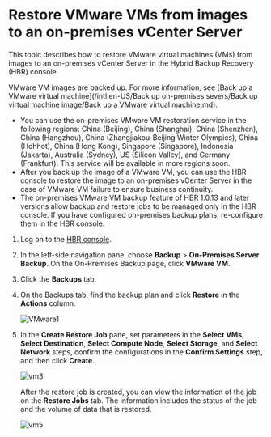 # Restore VMware VMs from images to an on-premises vCenter Server

This topic describes how to restore VMware virtual machines \(VMs\) from images to an on-premises vCenter Server in the Hybrid Backup Recovery \(HBR\) console.

VMware VM images are backed up. For more information, see [Back up a VMware virtual machine](/intl.en-US/Back up on-premises severs/Back up virtual machine image/Back up a VMware virtual machine.md).

-   You can use the on-premises VMware VM restoration service in the following regions: China \(Beijing\), China \(Shanghai\), China \(Shenzhen\), China \(Hangzhou\), China \(Zhangjiakou-Beijing Winter Olympics\), China \(Hohhot\), China \(Hong Kong\), Singapore \(Singapore\), Indonesia \(Jakarta\), Australia \(Sydney\), US \(Silicon Valley\), and Germany \(Frankfurt\). This service will be available in more regions soon.
-   After you back up the image of a VMware VM, you can use the HBR console to restore the image to an on-premises vCenter Server in the case of VMware VM failure to ensure business continuity.
-   The on-premises VMware VM backup feature of HBR 1.0.13 and later versions allow backup and restore jobs to be managed only in the HBR console. If you have configured on-premises backup plans, re-configure them in the HBR console.

1.  Log on to the [HBR console](https://hbr.console.aliyun.com).

2.  In the left-side navigation pane, choose **Backup** \> **On-Premises Server Backup**. On the On-Premises Backup page, click **VMware VM**.

3.  Click the **Backups** tab.

4.  On the Backups tab, find the backup plan and click **Restore** in the **Actions** column.

    ![VMware1](https://static-aliyun-doc.oss-cn-hangzhou.aliyuncs.com/assets/img/en-US/8888449951/p93020.jpg)

5.  In the **Create Restore Job** pane, set parameters in the **Select VMs**, **Select Destination**, **Select Compute Node**, **Select Storage**, and **Select Network** steps, confirm the configurations in the **Confirm Settings** step, and then click **Create**.

    ![vm3](https://static-aliyun-doc.oss-cn-hangzhou.aliyuncs.com/assets/img/en-US/8888449951/p93031.png)

    After the restore job is created, you can view the information of the job on the **Restore Jobs** tab. The information includes the status of the job and the volume of data that is restored.

    ![vm5](https://static-aliyun-doc.oss-cn-hangzhou.aliyuncs.com/assets/img/en-US/8888449951/p93048.png)


